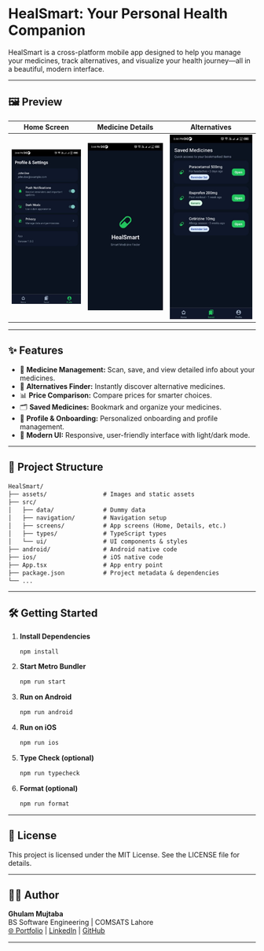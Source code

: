 
# HealSmart: Your Personal Health Companion

HealSmart is a cross-platform mobile app designed to help you manage your medicines, track alternatives, and visualize your health journey—all in a beautiful, modern interface.

---

## 🖼️ Preview
| Home Screen | Medicine Details | Alternatives |
|:-----------:|:---------------:|:------------:|
| ![Home](assets/images/home.jpg) | ![Medicine Details](assets/images/medicine-details.jpg) | ![Alternatives](assets/images/alternatives.jpg) |

---

## ✨ Features

- 💊 **Medicine Management:** Scan, save, and view detailed info about your medicines.
- 🔄 **Alternatives Finder:** Instantly discover alternative medicines.
- 📊 **Price Comparison:** Compare prices for smarter choices.
- 🗂️ **Saved Medicines:** Bookmark and organize your medicines.
- 👤 **Profile & Onboarding:** Personalized onboarding and profile management.
- 🌙 **Modern UI:** Responsive, user-friendly interface with light/dark mode.

---

## 📁 Project Structure

```
HealSmart/
├── assets/                # Images and static assets
├── src/
│   ├── data/              # Dummy data
│   ├── navigation/        # Navigation setup
│   ├── screens/           # App screens (Home, Details, etc.)
│   ├── types/             # TypeScript types
│   └── ui/                # UI components & styles
├── android/               # Android native code
├── ios/                   # iOS native code
├── App.tsx                # App entry point
├── package.json           # Project metadata & dependencies
└── ...
```

---

## 🛠️ Getting Started

1. **Install Dependencies**
   ```sh
   npm install
   ```
2. **Start Metro Bundler**
   ```sh
   npm run start
   ```
3. **Run on Android**
   ```sh
   npm run android
   ```
4. **Run on iOS**
   ```sh
   npm run ios
   ```
5. **Type Check (optional)**
   ```sh
   npm run typecheck
   ```
6. **Format (optional)**
   ```sh
   npm run format
   ```

---

## 📝 License
This project is licensed under the MIT License. See the LICENSE file for details.

---

## 👨‍💻 Author

**Ghulam Mujtaba**  
BS Software Engineering | COMSATS Lahore  
[🌐 Portfolio](https://ghulammujtaba.com) | [LinkedIn](https://linkedin.com/in/ghulamujtabaofficial) | [GitHub](https://github.com/ghulam-mujtaba5)

---